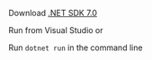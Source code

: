 Download <a href="https://dotnet.microsoft.com/en-us/download/dotnet/7.0">.NET SDK 7.0</a>

Run from Visual Studio or

Run ``dotnet run`` in the command line
